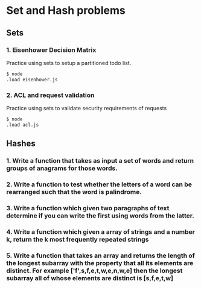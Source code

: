 # Set and Hash problems

## Sets

### 1. Eisenhower Decision Matrix
Practice using sets to setup a partitioned todo list.

```sh
$ node
.load eisenhower.js
```

### 2. ACL and request validation
Practice using sets to validate security requirements of requests

```sh
$ node
.load acl.js
```

## Hashes

### 1. Write a function that takes as input a set of words and return groups of anagrams for those words. 

### 2. Write a function to test whether the letters of a word can be rearranged such that the word is palindrome.

### 3. Write a function which given two paragraphs of text determine if you can write the first using words from the latter.

### 4. Write a function which given a array of strings and a number k, return the k most frequently repeated strings

### 5. Write a function that takes an array and returns the length of the longest subarray with the property that all its elements are distinct. For example ['f',s,f,e,t,w,e,n,w,e] then the longest subarray all of whose elements are distinct is [s,f,e,t,w]
